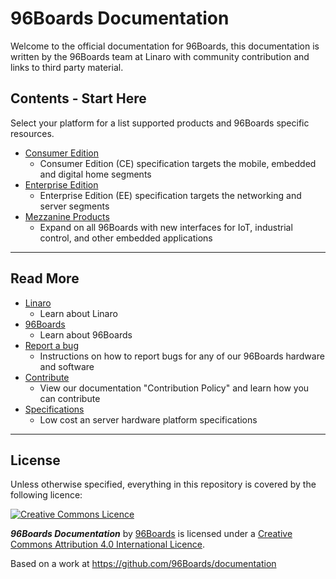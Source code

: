 # 96Boards Documentation

Welcome to the official documentation for 96Boards, this documentation is written by the 96Boards team at Linaro with community contribution and links to third party material.

## Contents - Start Here

Select your platform for a list supported products and 96Boards specific resources. 

- [Consumer Edition](ConsumerEdition/README.md)
   - Consumer Edition (CE) specification targets the mobile, embedded and digital home segments
- [Enterprise Edition](EnterpriseEdition/README.md)
   - Enterprise Edition (EE) specification targets the networking and server segments
- [Mezzanine Products](MezzanineProducts/README.md)
   - Expand on all 96Boards with new interfaces for IoT, industrial control, and other embedded applications
   
***
## Read More

- [Linaro](http://www.linaro.org/about/)
   - Learn about Linaro
- [96Boards](http://www.96boards.org/about)
   - Learn about 96Boards
- [Report a bug](Report_a_bug.md)
   - Instructions on how to report bugs for any of our 96Boards hardware and software
- [Contribute](ContributionPolicy.md)
   - View our documentation "Contribution Policy" and learn how you can contribute
- [Specifications](Specifications/README.md)
   - Low cost an server hardware platform specifications
***

## License

Unless otherwise specified, everything in this repository is covered by the following licence:

[![Creative Commons Licence](https://licensebuttons.net/l/by-sa/4.0/88x31.png)](http://creativecommons.org/licenses/by-sa/4.0/)

***96Boards Documentation*** by [96Boards](https://www.96boards.org/) is licensed under a [Creative Commons Attribution 4.0 International Licence](http://creativecommons.org/licenses/by-sa/4.0/).

Based on a work at https://github.com/96Boards/documentation
